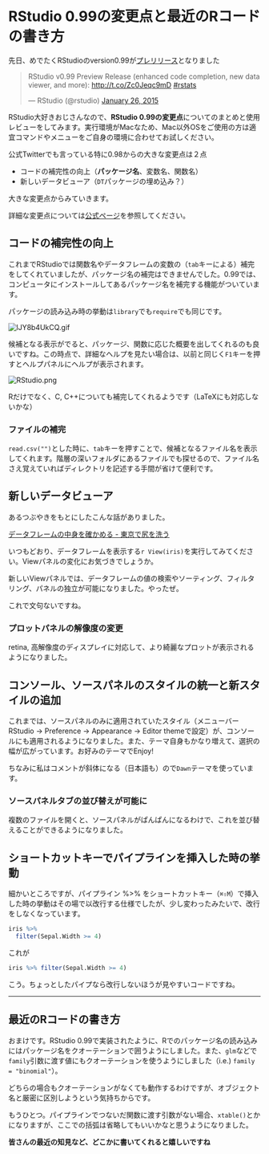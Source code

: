 # RStudio 0.99の変更点と最近のRコードの書き方

先日、めでたくRStudioのversion0.99が[プレリリース](http://www.rstudio.com/products/rstudio/download/preview-release-notes/)となりました

<blockquote class="twitter-tweet" lang="en"><p>RStudio v0.99 Preview Release (enhanced code completion, new data viewer, and more): <a href="http://t.co/Zc0Jeqc9mD">http://t.co/Zc0Jeqc9mD</a> <a href="https://twitter.com/hashtag/rstats?src=hash">#rstats</a></p>&mdash; RStudio (@rstudio) <a href="https://twitter.com/rstudio/status/559759861987426304">January 26, 2015</a></blockquote> <script async src="//platform.twitter.com/widgets.js" charset="utf-8"></script>

RStudio大好きおじさんなので、**RStudio 0.99の変更点**についてのまとめと使用レビューをしてみます。実行環境がMacなため、Mac以外OSをご使用の方は適宜コマンドやメニューをご自身の環境に合わせてお試しください。

公式Twitterでも言っている特に0.98からの大きな変更点は２点

* コードの補完性の向上（**パッケージ名**、変数名、関数名）
* 新しいデータビューア（`DT`パッケージの埋め込み？）

大きな変更点からみていきます。

詳細な変更点については[公式ページ](http://www.rstudio.com/products/rstudio/download/preview-release-notes/)を参照してください。

## コードの補完性の向上

これまでRStudioでは関数名やデータフレームの変数の（`tab`キーによる）補完をしてくれていましたが、パッケージ名の補完はできませんでした。0.99では、コンピュータにインストールしてあるパッケージ名を補完する機能がついています。

パッケージの読み込み時の挙動は`library`でも`require`でも同じです。

![lJY8b4UkCQ.gif](https://qiita-image-store.s3.amazonaws.com/0/19462/bbac89fd-9c14-7c40-0221-7f60fcf978d5.gif)

候補となる表示がでると、パッケージ、関数に応じた概要を出してくれるのも良いですね。この時点で、詳細なヘルプを見たい場合は、以前と同じく`F1`キーを押すとヘルプパネルにヘルプが表示されます。

![RStudio.png](https://qiita-image-store.s3.amazonaws.com/0/19462/57f01b98-d47d-f1f2-7ee2-a91f25fced64.png)

Rだけでなく、C, C++についても補完してくれるようです（LaTeXにも対応しないかな）

### ファイルの補完

`read.csv("")`とした時に、`tab`キーを押すことで、候補となるファイル名を表示してくれます。階層の深いフォルダにあるファイルでも探せるので、ファイル名さえ覚えていればディレクトリを記述する手間が省けて便利です。

## 新しいデータビューア

あるつぶやきをもとにしたこんな話がありました。

[データフレームの中身を確かめる - 東京で尻を洗う](http://d.hatena.ne.jp/dichika/20141121/p1)

いつもどおり、データフレームを表示する`r View(iris)`を実行してみてください。Viewパネルの変化にお気づきでしょうか。

新しいViewパネルでは、データフレームの値の検索やソーティング、フィルタリング、パネルの独立が可能になりました。やったぜ。

これで文句ないですね。


### プロットパネルの解像度の変更

retina, 高解像度のディスプレイに対応して、より綺麗なプロットが表示されるようになりました。

## コンソール、ソースパネルのスタイルの統一と新スタイルの追加

これまでは、ソースパネルのみに適用されていたスタイル（メニューバー RStudio -> Preference -> Appearance -> Editor themeで設定）が、コンソールにも適用されるようになりました。また、テーマ自身もかなり増えて、選択の幅が広がっています。お好みのテーマでEnjoy!

ちなみに私はコメントが斜体になる（日本語も）ので`Dawn`テーマを使っています。

### ソースパネルタブの並び替えが可能に

複数のファイルを開くと、ソースパネルがぱんぱんになるわけで、これを並び替えることができるようになりました。

## ショートカットキーでパイプラインを挿入した時の挙動

細かいところですが、パイプライン %>% をショートカットキー（`⌘⇧M`）で挿入した時の挙動はその場で以改行する仕様でしたが、少し変わったみたいで、改行をしなくなっています。


```r
iris %>% 
  filter(Sepal.Width >= 4)
```

これが

```r
iris %>% filter(Sepal.Width >= 4)
```

こう。ちょっとしたパイプなら改行しないほうが見やすいコードですね。


-----

## 最近のRコードの書き方

おまけです。RStudio 0.99で実装されたように、Rでのパッケージ名の読み込みにはパッケージ名をクオーテーションで囲うようにしました。また、`glm`などで`family`引数に渡す値にもクオーテーションを使うようにしました（i.e.) `family = "binomial"`）。

どちらの場合もクオーテーションがなくても動作するわけですが、オブジェクト名と厳密に区別しようという気持ちからです。

もうひとつ。パイプラインでつないだ関数に渡す引数がない場合、`xtable()`とかになりますが、ここでの括弧は省略してもいいかなと思うようになりました。

**皆さんの最近の知見など、どこかに書いてくれると嬉しいですね**
